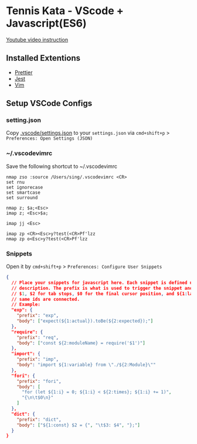 # Tennis Kata - VScode + Javascript(ES6)

[Youtube video instruction](https://youtu.be/6lEIFl30JEE)

## Installed Extentions

- [Prettier](https://marketplace.visualstudio.com/items?itemName=esbenp.prettier-vscode)
- [Jest](https://marketplace.visualstudio.com/items?itemName=Orta.vscode-jest)
- [Vim](https://marketplace.visualstudio.com/items?itemName=vscodevim.vim)

## Setup VSCode Configs

### setting.json

Copy [.vscode/settings.json](.vscode/settings.json) to your `settings.json` via `cmd+shift+p` > `Preferences: Open Settings (JSON)`

### ~/.vscodevimrc

Save the following shortcut to ~/.vscodevimrc

```vim
nmap zso :source /Users/sing/.vscodevimrc <CR>
set rnu
set ignorecase
set smartcase
set surround

nmap z; $a;<Esc>
imap z; <Esc>$a;

imap jj <Esc>

imap zp <CR><Esc>y?test(<CR>Pf'lzz
nmap zp o<Esc>y?test(<CR>Pf'lzz
```

### Snippets

Open it by `cmd+shift+p` > `Preferences: Configure User Snippets`

```json
{
  // Place your snippets for javascript here. Each snippet is defined under a snippet name and has a prefix, body and
  // description. The prefix is what is used to trigger the snippet and the body will be expanded and inserted. Possible variables are:
  // $1, $2 for tab stops, $0 for the final cursor position, and ${1:label}, ${2:another} for placeholders. Placeholders with the
  // same ids are connected.
  // Example:
  "exp": {
    "prefix": "exp",
    "body": ["expect(${1:actual}).toBe(${2:expected});"]
  },
  "require": {
    "prefix": "req",
    "body": ["const ${2:moduleName} = require('$1')"]
  },
  "import": {
    "prefix": "imp",
    "body": "import ${1:variable} from \"./${2:Module}\""
  },
  "fori": {
    "prefix": "fori",
    "body": [
      "for (let ${1:i} = 0; ${1:i} < ${2:times}; ${1:i} += 1)",
      "{\n\t$0\n}"
    ]
  },
  "dict": {
    "prefix": "dict",
    "body": ["${1:const} $2 = {", "\t$3: $4", "};"]
  }
}

```
